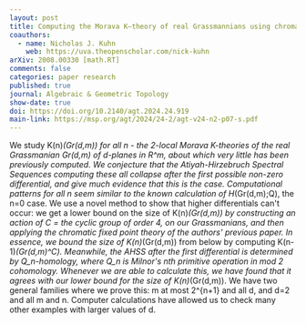 ```yaml
---
layout: post
title: Computing the Morava K–theory of real Grassmannians using chromatic fixed point theory.
coauthors: 
  - name: Nicholas J. Kuhn
    web: https://uva.theopenscholar.com/nick-kuhn
arXiv: 2008.00330 [math.RT]
comments: false
categories: paper research
published: true
journal: Algebraic & Geometric Topology
show-date: true
doi: https://doi.org/10.2140/agt.2024.24.919
main-link: https://msp.org/agt/2024/24-2/agt-v24-n2-p07-s.pdf
---
```


We study K(n)*(Gr(d,m)) for all n - the 2-local Morava K-theories of the real Grassmanian Gr(d,m) of d-planes in R^m, about which very little has been previously computed. We conjecture that the Atiyah-Hirzebruch Spectral Sequences computing these all collapse after the first possible non-zero differential, and give much evidence that this is the case. Computational patterns for all n seem similar to the known calculation of H*(Gr(d,m);Q), the n=0 case.
We use a novel method to show that higher differentials can't occur: we get a lower bound on the size of K(n)*(Gr(d,m)) by constructing an action of C = the cyclic group of order 4, on our Grassmanians, and then applying the chromatic fixed point theory of the authors' previous paper. In essence, we bound the size of K(n)*(Gr(d,m)) from below by computing K(n-1)*(Gr(d,m)^C).
Meanwhile, the AHSS after the first differential is determined by Q_n-homology, where Q_n is Milnor's nth primitive operation in mod 2 cohomology. Whenever we are able to calculate this, we have found that it agrees with our lower bound for the size of K(n)*(Gr(d,m)). We have two general families where we prove this: m at most 2^{n+1} and all d, and d=2 and all m and n. Computer calculations have allowed us to check many other examples with larger values of d.